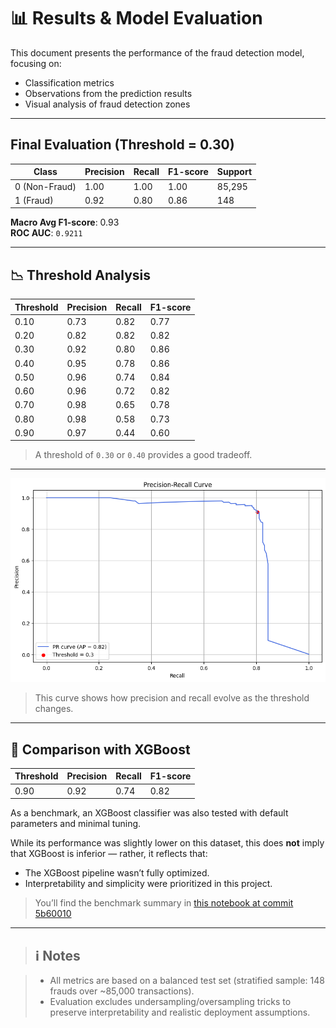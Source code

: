 # 📊 Results & Model Evaluation

This document presents the performance of the fraud detection model, focusing on:

- Classification metrics
- Observations from the prediction results
- Visual analysis of fraud detection zones

---

## Final Evaluation (Threshold = 0.30)

| Class | Precision | Recall | F1-score | Support |
|-------|-----------|--------|----------|---------|
| 0 (Non-Fraud) | 1.00 | 1.00 | 1.00 | 85,295 |
| 1 (Fraud)     | 0.92 | 0.80 | 0.86 | 148 |

**Macro Avg F1-score**: 0.93  
**ROC AUC**: `0.9211`

---

## 📉 Threshold Analysis

| Threshold | Precision | Recall | F1-score |
|-----------|-----------|--------|----------|
| 0.10      | 0.73      | 0.82   | 0.77     |
| 0.20      | 0.82      | 0.82   | 0.82     |
| 0.30      | 0.92      | 0.80   | 0.86     |
| 0.40      | 0.95      | 0.78   | 0.86     |
| 0.50      | 0.96      | 0.74   | 0.84     |
| 0.60      | 0.96      | 0.72   | 0.82     |
| 0.70      | 0.98      | 0.65   | 0.78     |
| 0.80      | 0.98      | 0.58   | 0.73     |
| 0.90      | 0.97      | 0.44   | 0.60     |

> A threshold of `0.30` or `0.40` provides a good tradeoff.

---

<p align="center">
  <img src="../assets/img/graph/precision_recall_curve.png" alt="Precision-Recall Curve"/>
</p>

> This curve shows how precision and recall evolve as the threshold changes.

---

## 🧪 Comparison with XGBoost

| Threshold | Precision | Recall | F1-score |
|-----------|-----------|--------|----------|
| 0.90      | 0.92      | 0.74   | 0.82     |

As a benchmark, an XGBoost classifier was also tested with default parameters and minimal tuning.

While its performance was slightly lower on this dataset, this does **not** imply that XGBoost is inferior — rather, it reflects that:

- The XGBoost pipeline wasn’t fully optimized.
- Interpretability and simplicity were prioritized in this project.

> You’ll find the benchmark summary in [this notebook at commit 5b60010](https://github.com/cfrBernard/ML-Fraud-Analysis/blob/5b60010/notebooks/02_modeling.ipynb)



---

> ## ℹ️ Notes

> - All metrics are based on a balanced test set (stratified sample: 148 frauds over ~85,000 transactions).
> - Evaluation excludes undersampling/oversampling tricks to preserve interpretability and realistic deployment assumptions.
